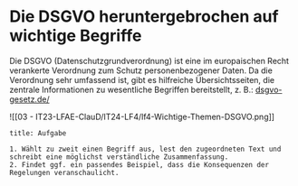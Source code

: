 # Die DSGVO heruntergebrochen auf wichtige Begriffe
Die DSGVO (Datenschutzgrundverordnung) ist eine im europaischen Recht verankerte Verordnung zum Schutz personenbezogener Daten.
Da die Verordnung sehr umfassend ist, gibt es hilfreiche Übersichtsseiten, die zentrale Informationen zu wesentliche Begriffen bereitstellt, z. B.: [dsgvo-gesetz.de/](https://dsgvo-gesetz.de/)

![[03 - IT23-LFAE-ClauD/IT24-LF4/lf4-Wichtige-Themen-DSGVO.png]]
```ad-info
title: Aufgabe

1. Wählt zu zweit einen Begriff aus, lest den zugeordneten Text und schreibt eine möglichst verständliche Zusammenfassung.
2. Findet ggf. ein passendes Beispiel, dass die Konsequenzen der Regelungen veranschaulicht.

```


